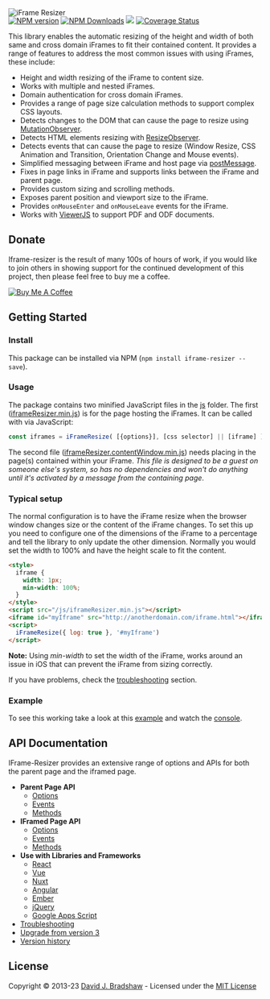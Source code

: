 <img src="https://raw.githubusercontent.com/davidjbradshaw/iframe-resizer/master/img/logo-no-background.svg" alt="iFrame Resizer" style="margin-bottom: -20">

[![NPM version](https://badge.fury.io/js/iframe-resizer.svg)](http://badge.fury.io/js/iframe-resizer)
[![NPM Downloads](https://img.shields.io/npm/dm/iframe-resizer.svg)](https://npm-stat.com/charts.html?package=iframe-resizer&from=2014-12-31)
[![](https://data.jsdelivr.com/v1/package/npm/iframe-resizer/badge?style=rounded)](https://www.jsdelivr.com/package/npm/iframe-resizer)
[![Coverage Status](https://coveralls.io/repos/davidjbradshaw/iframe-resizer/badge.svg?branch=master&service=github)](https://coveralls.io/github/davidjbradshaw/iframe-resizer)

This library enables the automatic resizing of the height and width of both same and cross domain iFrames to fit their contained content. It provides a range of features to address the most common issues with using iFrames, these include:

- Height and width resizing of the iFrame to content size.
- Works with multiple and nested iFrames.
- Domain authentication for cross domain iFrames.
- Provides a range of page size calculation methods to support complex CSS layouts.
- Detects changes to the DOM that can cause the page to resize using [MutationObserver](https://developer.mozilla.org/en/docs/Web/API/MutationObserver).
- Detects HTML elements resizing with [ResizeObserver](https://developer.mozilla.org/en-US/docs/Web/API/ResizeObserver/ResizeObserver).
- Detects events that can cause the page to resize (Window Resize, CSS Animation and Transition, Orientation Change and Mouse events).
- Simplified messaging between iFrame and host page via [postMessage](https://developer.mozilla.org/en-US/docs/Web/API/window.postMessage).
- Fixes in page links in iFrame and supports links between the iFrame and parent page.
- Provides custom sizing and scrolling methods.
- Exposes parent position and viewport size to the iFrame.
- Provides `onMouseEnter` and `onMouseLeave` events for the iFrame.
- Works with [ViewerJS](http://viewerjs.org/) to support PDF and ODF documents.

## Donate

Iframe-resizer is the result of many 100s of hours of work, if you would like to join others in showing support for the continued development of this project, then please feel free to buy me a coffee.

<a href="https://www.buymeacoffee.com/davidjbradshaw " target="_blank"><img src="https://www.buymeacoffee.com/assets/img/custom_images/yellow_img.png" alt="Buy Me A Coffee" style="height: auto !important;width: auto !important;" ></a>

## Getting Started

### Install

This package can be installed via NPM (`npm install iframe-resizer --save`).

### Usage

The package contains two minified JavaScript files in the [js](https://github.com/davidjbradshaw/iframe-resizer/tree/master/js) folder. The first ([iframeResizer.min.js](https://raw.githubusercontent.com/davidjbradshaw/iframe-resizer/master/js/iframeResizer.min.js)) is for the page hosting the iFrames. It can be called with via JavaScript:

```js
const iframes = iFrameResize( [{options}], [css selector] || [iframe] );
```

The second file ([iframeResizer.contentWindow.min.js](https://raw.github.com/davidjbradshaw/iframe-resizer/master/js/iframeResizer.contentWindow.min.js)) needs placing in the page(s) contained within your iFrame. <i>This file is designed to be a guest on someone else's system, so has no dependencies and won't do anything until it's activated by a message from the containing page</i>.

### Typical setup

The normal configuration is to have the iFrame resize when the browser window changes size or the content of the iFrame changes. To set this up you need to configure one of the dimensions of the iFrame to a percentage and tell the library to only update the other dimension. Normally you would set the width to 100% and have the height scale to fit the content.

```html
<style>
  iframe {
    width: 1px;
    min-width: 100%;
  }
</style>
<script src="/js/iframeResizer.min.js"></script>
<iframe id="myIframe" src="http://anotherdomain.com/iframe.html"></iframe>
<script>
  iFrameResize({ log: true }, '#myIframe')
</script>
```

**Note:** Using _min-width_ to set the width of the iFrame, works around an issue in iOS that can prevent the iFrame from sizing correctly.

If you have problems, check the [troubleshooting](https://github.com/davidjbradshaw/iframe-resizer/blob/master/docs/troubleshooting.md) section.

### Example

To see this working take a look at this [example](https://davidjbradshaw.github.io/iframe-resizer/example/) and watch the [console](https://developer.mozilla.org/en-US/docs/Tools/Web_Console).

## API Documentation

IFrame-Resizer provides an extensive range of options and APIs for both the parent page and the iframed page.

- **Parent Page API**
  - [Options](https://github.com/davidjbradshaw/iframe-resizer/blob/master/docs/parent_page/options.md)
  - [Events](https://github.com/davidjbradshaw/iframe-resizer/blob/master/docs/parent_page/events.md)
  - [Methods](https://github.com/davidjbradshaw/iframe-resizer/blob/master/docs/parent_page/methods.md)
- **IFramed Page API**
  - [Options](https://github.com/davidjbradshaw/iframe-resizer/blob/master/docs/iframed_page/options.md)
  - [Events](https://github.com/davidjbradshaw/iframe-resizer/blob/master/docs/iframed_page/events.md)
  - [Methods](https://github.com/davidjbradshaw/iframe-resizer/blob/master/docs/iframed_page/methods.md)
- **Use with Libraries and Frameworks**
  - [React](https://github.com/davidjbradshaw/iframe-resizer-react)
  - [Vue](https://github.com/davidjbradshaw/iframe-resizer/blob/master/docs/use_with/vue.md)
  - [Nuxt](https://github.com/davidjbradshaw/iframe-resizer/issues/831#issuecomment-665760332)
  - [Angular](https://github.com/davidjbradshaw/iframe-resizer/issues/478#issuecomment-347958630)
  - [Ember](https://github.com/alexlafroscia/ember-iframe-resizer-modifier)
  - [jQuery](https://github.com/davidjbradshaw/iframe-resizer/blob/master/docs/use_with/jquery.md)
  - [Google Apps Script](https://stackoverflow.com/a/65724113/2087070)
- [Troubleshooting](https://github.com/davidjbradshaw/iframe-resizer/blob/master/docs/troubleshooting.md)
- [Upgrade from version 3](https://github.com/davidjbradshaw/iframe-resizer/blob/master/docs/upgrade.md)
- [Version history](https://github.com/davidjbradshaw/iframe-resizer/blob/master/CHANGELOG.md)

## License

Copyright &copy; 2013-23 [David J. Bradshaw](https://github.com/davidjbradshaw) -
Licensed under the [MIT License](LICENSE)

<!--
[![NPM](https://nodei.co/npm/iframe-resizer.png?downloads=true&downloadRank=true&stars=true)](https://nodei.co/npm/iframe-resizer/)

[![Build Status](https://travis-ci.org/davidjbradshaw/iframe-resizer.svg?branch=master)](https://travis-ci.org/davidjbradshaw/iframe-resizer)
[![Known Vulnerabilities](https://snyk.io/test/github/davidjbradshaw/iframe-resizer/badge.svg)](https://snyk.io/test/github/davidjbradshaw/iframe-resizer)
-->
